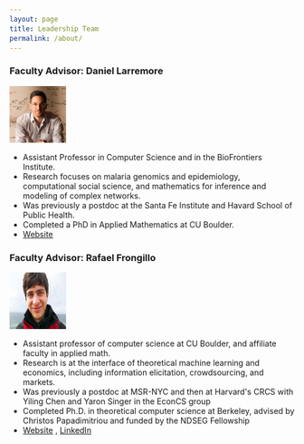 ```yaml
---
layout: page
title: Leadership Team
permalink: /about/
---
```


### Faculty Advisor: Daniel Larremore

<div>
  <div class="pull-left">
    <img alt="Daniel Larremore" src="/images/dan.jpg" style="height:100px;width:100px">
  </div>
  <div class="pull-left">
    <ul>
      <li>Assistant Professor in Computer Science and in the BioFrontiers Institute.</li>
      <li>Research focuses on malaria genomics and epidemiology, computational social science, and mathematics for inference and modeling of complex networks.</li>
      <li>Was previously a postdoc at the Santa Fe Institute and Havard School of Public Health.</li>
      <li>Completed a PhD in Applied Mathematics at CU Boulder.</li>
      <li><a href="http://danlarremore.com/" target="_blank">Website</a></li>
    </ul>
  </div>
  <div class="clearfix"></div>
</div>

### Faculty Advisor: Rafael Frongillo

<div>
  <div class="pull-left">
    <img alt="Rafael Frongillo" src="/images/raf.jpg" style="height:100px;width:100px">
  </div>
  <div class="pull-left">
    <ul>
      <li>Assistant professor of computer science at CU Boulder, and affiliate faculty in applied math.</li>
      <li>Research is at the interface of theoretical machine learning and economics, including information elicitation, crowdsourcing, and markets. </li>
      <li>Was previously a postdoc at MSR-NYC and then at Harvard's CRCS with Yiling Chen and Yaron Singer in the EconCS group</li>
      <li>Completed Ph.D. in theoretical computer science at Berkeley, advised by Christos Papadimitriou and funded by the NDSEG Fellowship</li>
      <li><a href="http://www.cs.colorado.edu/~raf/" target="_blank">Website</a> , <a href="https://www.linkedin.com/in/rafael-frongillo-5289a65" target="_blank">LinkedIn</a></li>
    </ul>
  </div>
  <div class="clearfix"></div>
</div>

